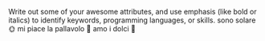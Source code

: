 Write out some of your awesome attributes, and use emphasis (like bold or italics) to identify keywords, programming languages, or skills. 
sono solare 🌞
mi piace la pallavolo 🏐
amo i dolci 🍬
